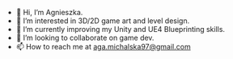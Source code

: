 - 👋 Hi, I’m Agnieszka.
- 👀 I’m interested in 3D/2D game art and level design.
- 🌱 I’m currently improving my Unity and UE4 Blueprinting skills.
- 💞️ I’m looking to collaborate on game dev.
- 📫 How to reach me at aga.michalska97@gmail.com

<!---
agnesmichalska/agnesmichalska is a ✨ special ✨ repository because its `README.md` (this file) appears on your GitHub profile.
You can click the Preview link to take a look at your changes.
--->
